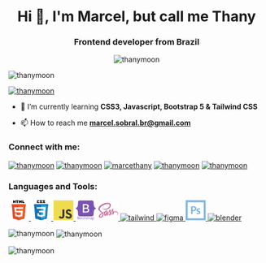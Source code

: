 ### <h1 align="center">Hi 👋, I'm Marcel, but call me Thany</h1>
<h3 align="center">Frontend developer from Brazil</h3>

<p align="center"><img src="https://pbs.twimg.com/profile_images/1524156795266215938/4uco-Bji_400x400.jpg" alt="thanymoon" height="200" width="200"/></p>

<p align="left"> <img src="https://komarev.com/ghpvc/?username=thanymoon&label=Profile%20views&color=0e75b6&style=flat" alt="thanymoon" /> </p>

<p align="left"> <a href="https://twitter.com/thanymoon" target="blank"><img src="https://img.shields.io/twitter/follow/thanymoon?logo=twitter&style=for-the-badge" alt="thanymoon" /></a> </p>

- 🌱 I’m currently learning **CSS3, Javascript, Bootstrap 5 & Tailwind CSS**

- 📫 How to reach me **marcel.sobral.br@gmail.com**

<h3 align="left">Connect with me:</h3>
<p align="left">
<a href="https://twitter.com/thanymoon" target="blank"><img align="center" src="https://raw.githubusercontent.com/rahuldkjain/github-profile-readme-generator/master/src/images/icons/Social/twitter.svg" alt="thanymoon" height="30" width="40" /></a>
<a href="https://linkedin.com/in/thanymoon" target="blank"><img align="center" src="https://raw.githubusercontent.com/rahuldkjain/github-profile-readme-generator/master/src/images/icons/Social/linked-in-alt.svg" alt="thanymoon" height="30" width="40" /></a>
<a href="https://instagram.com/marcethany" target="blank"><img align="center" src="https://raw.githubusercontent.com/rahuldkjain/github-profile-readme-generator/master/src/images/icons/Social/instagram.svg" alt="marcethany" height="30" width="40" /></a>
<a href="https://www.behance.net/thanymoon" target="blank"><img align="center" src="https://raw.githubusercontent.com/rahuldkjain/github-profile-readme-generator/master/src/images/icons/Social/behance.svg" alt="thanymoon" height="30" width="40" /></a>
<a href="https://codepen.io/thanymoon" target="blank"><img align="center" src="https://raw.githubusercontent.com/rahuldkjain/github-profile-readme-generator/master/src/images/icons/Social/codepen.svg" alt="thanymoon" height="30" width="40" /></a>
</p>

<h3 align="left">Languages and Tools:</h3>
<p align="left"> <a href="https://www.w3.org/html/" target="_blank" rel="noreferrer"> <img src="https://raw.githubusercontent.com/devicons/devicon/master/icons/html5/html5-original-wordmark.svg" alt="html5" width="40" height="40"/> </a> <a href="https://getbootstrap.com" target="_blank" rel="noreferrer"> <a href="https://www.w3schools.com/css/" target="_blank" rel="noreferrer"> <img src="https://raw.githubusercontent.com/devicons/devicon/master/icons/css3/css3-original-wordmark.svg" alt="css3" width="40" height="40"/> </a> <a href="https://developer.mozilla.org/en-US/docs/Web/JavaScript" target="_blank" rel="noreferrer"> <img src="https://raw.githubusercontent.com/devicons/devicon/master/icons/javascript/javascript-original.svg" alt="javascript" width="40" height="40"/> </a> <img src="https://raw.githubusercontent.com/devicons/devicon/master/icons/bootstrap/bootstrap-plain-wordmark.svg" alt="bootstrap" width="40" height="40"/> </a>  <a href="https://sass-lang.com" target="_blank" rel="noreferrer"> <img src="https://raw.githubusercontent.com/devicons/devicon/master/icons/sass/sass-original.svg" alt="sass" width="40" height="40"/> </a> <a href="https://tailwindcss.com/" target="_blank" rel="noreferrer"> <img src="https://www.vectorlogo.zone/logos/tailwindcss/tailwindcss-icon.svg" alt="tailwind" width="40" height="40"/> </a> <a href="https://www.figma.com/" target="_blank" rel="noreferrer"> <img src="https://www.vectorlogo.zone/logos/figma/figma-icon.svg" alt="figma" width="40" height="40"/> </a>   <a href="https://www.photoshop.com/en" target="_blank" rel="noreferrer"> <img src="https://raw.githubusercontent.com/devicons/devicon/master/icons/photoshop/photoshop-line.svg" alt="photoshop" width="40" height="40"/> </a> <a href="https://www.blender.org/" target="_blank" rel="noreferrer"> <img src="https://download.blender.org/branding/community/blender_community_badge_white.svg" alt="blender" width="40" height="40"/> </a> </p>

<p><img align="left" src="https://github-readme-stats.vercel.app/api/top-langs?username=thanymoon&show_icons=true&locale=en&layout=compact" alt="thanymoon" /></p>

<p>&nbsp;<img align="center" src="https://github-readme-stats.vercel.app/api?username=thanymoon&show_icons=true&locale=en" alt="thanymoon" /></p>

<p><img align="center" src="https://github-readme-streak-stats.herokuapp.com/?user=thanymoon&" alt="thanymoon" /></p>
